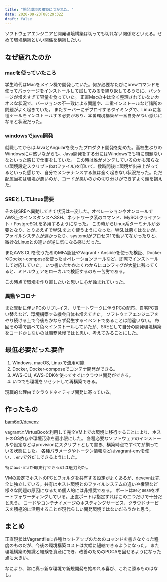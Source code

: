 ```yaml
---
title: "開発環境の構築につかれた。"
date: 2020-09-23T08:29:32Z
draft: false
---
```


ソフトウェアエンジニアと開発環境構築は切っても切れない関係だといえる。せめて環境構築といい関係を構築したい。

## なぜ疲れたのか

### macを使っていたころ
学生時代はMacをメイン機で開発していた。何か必要なたびにbrewコマンドを使ってパッケージをインストールして試してみるを繰り返してるうちに、パッケージが増えすぎて容量を食っていた。
正直Macの中は全く整理されていないカオスな状況で、バージョンの不一致による問題や、二重インストールなど諸所の問題がよく起きていた。
またサーバーにデプロイするタイミングで、Linuxに各種ツールをインストールする必要があり、本番環境構築が一番自身がない感じになると状況だった。

### windowsでjava開発
就職してからはJavaとAngularを使ったプロダクト開発を始めた。高校生ぶりのWindowsに戸惑いながらも、Java開発をする分にはWindowsでも特に問題ないなといった感じで仕事をしていた。
この時は誰がメンテしているのかも知らない環境設定スクリプト(batファイル)を叩いて、数時間後に環境が出来上がってるといった感じで、自分でメンテナンスする気は全く起きない状況だった。ただ配属当初は環境が悪いのか、コードが悪いのかの切り分けができずよく頭を抱えた。

### SREとしてLinux需要
その後SREへ異動してきて状況は一変した。オペレーションやオンコールでAWS上のインスタンスへSSH、ネットワーク系のコマンド、MySQLクライアント・PostgreSQLを多用するようになった。
この時からLinux系ターミナルが必要となり、とりあえずでWSLをよく使うようになった。WSLは悪くはないが、ファイルシステムが遅かったり、systemdがプロセス1で動いてなかったりと、微妙なLinuxとの違いが逆に気になる感じだった。

またAWS CLIを使うためのMFA認証やVagrant・Ansibleを使った検証、DockerやDocker-composeを使ったオペレーションツールなど、即席でインストールして対応していた。
いつ書いたかかよくわからにコンフィグが大量に残ってくると、ミドルウェアをローカルで検証するのも一苦労である。

この時点で環境を作り直したいと思いに心が蝕まれていった。


### 異動やコロナ
また異動に伴いPCのリプレイス、リモートワークに伴うPCの配布、自宅PC買い替えなど、環境構築する機会自体も増えてきた。
ソフトウェアエンジニアをやり続ける上で今後もかならず発生するイベントであることは間違いない。
毎回その場で調べて色々インストールしていたが、SREとして自分の開発環境構築をコードかしないのは職務怠慢ではと思い、考えてみることにした。


## 最低必要だった要件

1. Windows, macOS, Linuxで流用可能
2. Docker, Docker-composeでコンテナ開発ができる。
3. AWS-CLI, AWS-CDKを使ってすぐにクラウド開発ができる。
4. いつでも環境をリセットして再構築できる。

現職的な理由でクラウドネイティブ開発に寄っている。

## 作ったもの
[bam6o0/devenv](https://github.com/bam6o0/devenv)

vagrantとVirtusBoxを利用して完全VM上での環境に移行することにより、ホストのOS依存や環境汚染を最小限にした。
各種必要なソフトウェアのインストールや設定などはprovisionにスクリプトとして書き、構築時点ですべてが揃っている状態にした。
各種パラメータやトークン情報などはvagrant-envを使い、`.env`で外だしできるようにした。

特に`aws-mfa`が即実行できるのは魅力的だ。

VMの設定でホストのPCとフォルダを共有する設定がよくあるが、devevnは完全に独立している。共有はホスト環境とのファイルシステムの違いや権限など様々な問題の原因になるため個人的には非推奨である。
ポートは`80`と`8080`をポートフォワーディングしている。正直ポートは指定すればこの二つだけで十分だと思う。
コードやコンテナイメージのホスティングサービス、クラウドサービスを積極的に活用することが現代らしい開発環境ではないだろうかと思う。


## まとめ
正直現状はVagrantfileに各種セットアップのためのコマンドを書きなぐった程度のものだが、今後の環境構築コストは大幅に短縮できるようになった。
また環境構築の知識と経験を資産にでき、改善のためのPDCAを回せるようになった点も大きい。

なにより、常に真っ新な環境で新規開発を始めれる喜び、これに勝るものはなし。